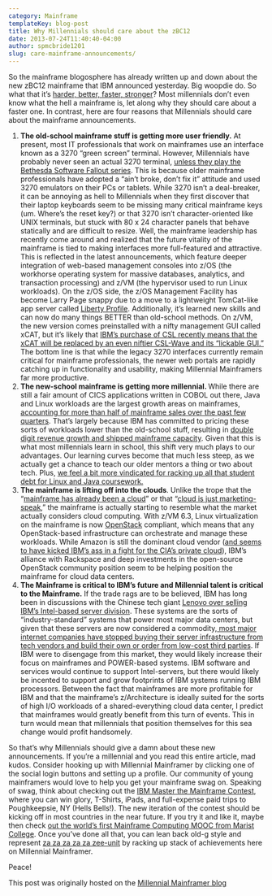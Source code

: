 ```yaml
---
category: Mainframe
templateKey: blog-post
title: Why Millennials should care about the zBC12
date: 2013-07-24T11:40:40-04:00
author: spmcbride1201
slug: care-mainframe-announcements/
---
```


So the mainframe blogosphere has already written up and down about the new zBC12 mainframe that IBM announced yesterday. Big woopdie do. So what that it’s <a href="https://web.archive.org/web/20190417043618/https://www.youtube.com/watch?v=gAjR4_CbPpQ" target="_blank">harder, better, faster, stronger</a>? Most millennials don’t even know what the hell a mainframe is, let along why they should care about a faster one. In contrast, here are four reasons that Millennials should care about the mainframe announcements.

<ol>
<li><b>The old-school mainframe stuff is getting more user friendly.</b>  At present, most IT professionals that work on mainframes use an interface known as a 3270 “green screen” terminal.  However, Millennials have probably never seen an actual 3270 terminal, <a href="https://web.archive.org/web/20190417043618/http://fallout.wikia.com/wiki/Terminal" target="_blank">unless they play the Bethesda Software Fallout series</a>.  This is because older mainframe professionals have adopted a “ain’t broke, don’t fix it” attitude and used 3270 emulators on their PCs or tablets.  While 3270 isn’t a deal-breaker, it can be annoying as hell to Millennials when they first discover that their laptop keyboards seem to be missing many critical mainframe keys (um. Where’s the reset key?) or that 3270 isn’t character-oriented like UNIX terminals, but stuck with 80 x 24 character panels that behave statically and are difficult to resize.  Well, the mainframe leadership has recently come around and realized that the future vitality of the mainframe is tied to making interfaces more full-featured and attractive.  This is reflected in the latest announcements, which feature deeper integration of web-based management consoles into z/OS (the workhorse operating system for massive databases, analytics, and transaction processing) and z/VM (the hypervisor used to run Linux workloads).  On the z/OS side, the z/OS Management Facility has become Larry Page snappy due to a move to a lightweight TomCat-like app server called <a href="https://web.archive.org/web/20190417043618/https://www.ibmdw.net/wasdev/docs/introducing_the_liberty_profile/" target="_blank">Liberty Profile</a>.  Additionally, it’s learned new skills and can now do many things BETTER than old-school methods.  On z/VM, the new version comes preinstalled with a nifty management GUI called xCAT, but it’s likely that <a href="https://web.archive.org/web/20190417043618/http://www.zdnet.com/ibm-buys-csl-international-adds-to-zenterprise-7000017821/" target="_blank">IBM’s purchase of CSL recently means that the xCAT will be replaced by an even niftier CSL-Wave and its “lickable GUI.”</a>  The bottom line is that while the legacy 3270 interfaces currently remain critical for mainframe professionals, the newer web portals are rapidly catching up in functionality and usability, making Millennial Mainframers far more productive.</li>
<li><b>The new-school mainframe is getting more millennial.  </b>While there are still a fair amount of CICS applications written in COBOL out there, Java and Linux workloads are the largest growth areas on mainframes, <a href="https://web.archive.org/web/20190417043618/http://www.theregister.co.uk/2013/07/18/ibm_q2_2103_numbers/">accounting for more than half of mainframe sales over the past few quarters</a>.  That’s largely because IBM has committed to pricing these sorts of workloads lower than the old-school stuff, resulting in <a href="https://web.archive.org/web/20190417043618/http://mainframe.typepad.com/blog/2013/07/ibm-announces-2q2013-earnings-zenterprise-even-better.html" target="_blank">double digit revenue growth and shipped mainframe capacity</a>.  Given that this is what most millennials learn in school, this shift very much plays to our advantages.  Our learning curves become that much less steep, as we actually get a chance to teach our older mentors a thing or two about tech.  Plus, <a href="https://web.archive.org/web/20190417043618/http://www.huffingtonpost.com/2013/01/31/student-loan-debt-unsustainable_n_2593303.html">we feel a bit more vindicated for racking up all that student debt for Linux and Java coursework.</a></li>
<li><b>The mainframe is lifting off into the clouds</b>.  Unlike the trope that the “<a href="https://web.archive.org/web/20190417043618/http://sqlmag.com/cloud/cloud-really-just-return-mainframe-computing">mainframe has already been a cloud</a>” or that “<a href="https://web.archive.org/web/20190417043618/http://www.cio.co.uk/insight/outsourcing/cio-view-cloud-just-marketing-hype/">cloud is just marketing-speak</a>,” the mainframe is actually starting to resemble what the market actually considers cloud computing.  With z/VM 6.3, Linux virtualization on the mainframe is now <a href="https://web.archive.org/web/20190417043618/http://www.openstack.org/">OpenStack</a> compliant, which means that any OpenStack-based infrastructure can orchestrate and manage these workloads.  While Amazon is still the dominant cloud vendor (<a href="https://web.archive.org/web/20190417043618/http://www.sfgate.com/technology/businessinsider/article/Amazon-s-600-Million-CIA-Deal-Really-Is-For-A-4637803.php">and seems to have kicked IBM’s ass in a fight for the CIA’s private cloud</a>), IBM’s alliance with Rackspace and deep investments in the open-source OpenStack community position seem to be helping position the mainframe for cloud data centers.</li>
<li><b>The Mainframe is critical to IBM’s future and Millennial talent is critical to the Mainframe.</b>  If the trade rags are to be believed, IBM has long been in discussions with the Chinese tech giant <a href="https://web.archive.org/web/20190417043618/http://www.crn.com/news/data-center/240153148/ibm-in-talks-to-sell-x86-server-business-to-lenovo.htm">Lenovo over selling IBM’s Intel-based server division</a>.  These systems are the sorts of “industry-standard” systems that power most major data centers, but given that these servers are now considered a commodity,<a href="https://web.archive.org/web/20190417043618/http://www.wired.com/wiredenterprise/2012/09/29853/"> most major internet companies have stopped buying their server infrastructure from tech vendors and build their own or order from low-cost third parties</a>.  If IBM were to disengage from this market, they would likely increase their focus on mainframes and POWER-based systems.  IBM software and services would continue to support Intel-servers, but there would likely be incented to support and grow footprints of IBM systems running IBM processors.  Between the fact that mainframes are more profitable for IBM and that the mainframe’s z/Architecture is ideally suited for the sorts of high I/O workloads of a shared-everything cloud data center, I predict that mainframes would greatly benefit from this turn of events.  This in turn would mean that millennials that position themselves for this sea change would profit handsomely.</li>
</ol>

So that’s why Millennials should give a damn about these new announcements. If you’re a millennial and you read this entire article, mad kudos. Consider hooking up with Millennial Mainframer by clicking one of the social login buttons and setting up a profile. Our community of young mainframers would love to help you get your mainframe swag on. Speaking of swag, think about checking out the <a href="https://web.archive.org/web/20190417043618/https://www.facebook.com/MasterTheMainframe">IBM Master the Mainframe Contest</a>, where you can win glory, T-Shirts, iPads, and full-expense paid trips to Poughkeepsie, NY (Hells Bells!). The new iteration of the contest should be kicking off in most countries in the near future. If you try it and like it, maybe then check <a href="https://web.archive.org/web/20190417043618/https://mooc.marist.edu/web/ecc">out the world’s first Mainframe Computing MOOC from Marist College</a>. Once you’ve done all that, you can lean back old-g style and represent <a href="https://web.archive.org/web/20190417043618/http://en.wikipedia.org/wiki/G-Unit">za za za za za zee-unit</a> by racking up stack of achievements here on Millennial Mainframer.

Peace!

This post was originally hosted on the [Millennial Mainframer blog](https://web.archive.org/web/20190417043618/http://millennialmainframer.com/2013/07/care-mainframe-announcements/)
